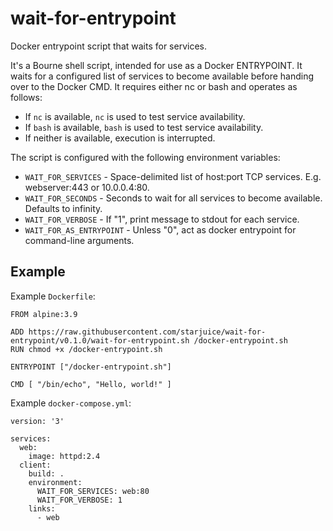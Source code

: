 # wait-for-entrypoint

Docker entrypoint script that waits for services.

It's a Bourne shell script, intended for use as a Docker ENTRYPOINT.
It waits for a configured list of services to become available before handing over to the Docker CMD.
It requires either nc or bash and operates as follows:

* If `nc` is available, `nc` is used to test service availability.
* If `bash` is available, `bash` is used to test service availability.
* If neither is available, execution is interrupted.

The script is configured with the following environment variables:

* `WAIT_FOR_SERVICES`      - Space-delimited list of host:port TCP services. E.g. webserver:443 or 10.0.0.4:80.
* `WAIT_FOR_SECONDS`       - Seconds to wait for all services to become available. Defaults to infinity.
* `WAIT_FOR_VERBOSE`       - If "1", print message to stdout for each service.
* `WAIT_FOR_AS_ENTRYPOINT` - Unless "0", act as docker entrypoint for command-line arguments.

## Example

Example `Dockerfile`:

```
FROM alpine:3.9

ADD https://raw.githubusercontent.com/starjuice/wait-for-entrypoint/v0.1.0/wait-for-entrypoint.sh /docker-entrypoint.sh
RUN chmod +x /docker-entrypoint.sh

ENTRYPOINT ["/docker-entrypoint.sh"]

CMD [ "/bin/echo", "Hello, world!" ]
```

Example `docker-compose.yml`:

```
version: '3'

services:
  web:
    image: httpd:2.4
  client:
    build: .
    environment:
      WAIT_FOR_SERVICES: web:80
      WAIT_FOR_VERBOSE: 1
    links:
      - web
```

